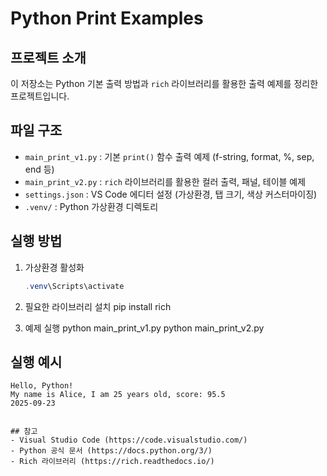 # Python Print Examples

## 프로젝트 소개
이 저장소는 Python 기본 출력 방법과 `rich` 라이브러리를 활용한 출력 예제를 정리한 프로젝트입니다.

## 파일 구조
- `main_print_v1.py` : 기본 `print()` 함수 출력 예제 (f-string, format, %, sep, end 등)
- `main_print_v2.py` : `rich` 라이브러리를 활용한 컬러 출력, 패널, 테이블 예제
- `settings.json` : VS Code 에디터 설정 (가상환경, 탭 크기, 색상 커스터마이징)
- `.venv/` : Python 가상환경 디렉토리

## 실행 방법
1. 가상환경 활성화  
   ```powershell
   .venv\Scripts\activate

2. 필요한 라이브러리 설치
pip install rich

3. 예제 실행
python main_print_v1.py
python main_print_v2.py

## 실행 예시
```text
Hello, Python!
My name is Alice, I am 25 years old, score: 95.5
2025-09-23


## 참고
- Visual Studio Code (https://code.visualstudio.com/)
- Python 공식 문서 (https://docs.python.org/3/)
- Rich 라이브러리 (https://rich.readthedocs.io/)

